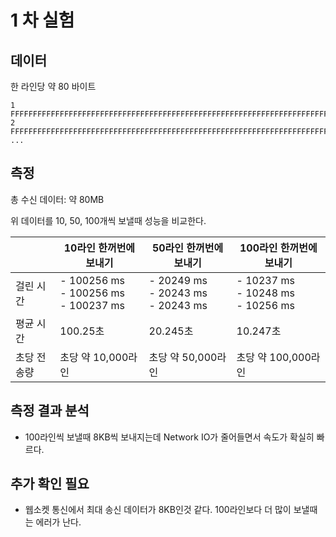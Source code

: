 # 1 차 실험

## 데이터
한 라인당 약 80 바이트
```
1 FFFFFFFFFFFFFFFFFFFFFFFFFFFFFFFFFFFFFFFFFFFFFFFFFFFFFFFFFFFFFFFFFFFFFFFF
2 FFFFFFFFFFFFFFFFFFFFFFFFFFFFFFFFFFFFFFFFFFFFFFFFFFFFFFFFFFFFFFFFFFFFFFFF
...
```

## 측정

총 수신 데이터: 약 80MB 

위 데이터를 10, 50, 100개씩 보낼때 성능을 비교한다. 

|             | 10라인 한꺼번에 보내기                      | 50라인 한꺼번에 보내기                   | 100라인 한꺼번에 보내기                  |
| ----------- | ------------------------------------------- | ---------------------------------------- | ---------------------------------------- |
| 걸린 시간   | - 100256 ms<br/>- 100256 ms<br/>- 100237 ms | - 20249 ms<br/>- 20243 ms<br/>- 20243 ms | - 10237 ms<br/>- 10248 ms<br/>- 10256 ms |
| 평균 시간   | 100.25초                                    | 20.245초                                 | 10.247초                                 |
| 초당 전송량 | 초당 약 10,000라인                          | 초당 약 50,000라인                       | 초당 약 100,000라인                      |

## 측정 결과 분석

- 100라인씩 보낼때 8KB씩 보내지는데 Network IO가 줄어들면서 속도가 확실히 빠르다. 

## 추가 확인 필요

- 웹소켓 통신에서 최대 송신 데이터가 8KB인것 같다. 100라인보다 더 많이 보낼때는 에러가 난다. 